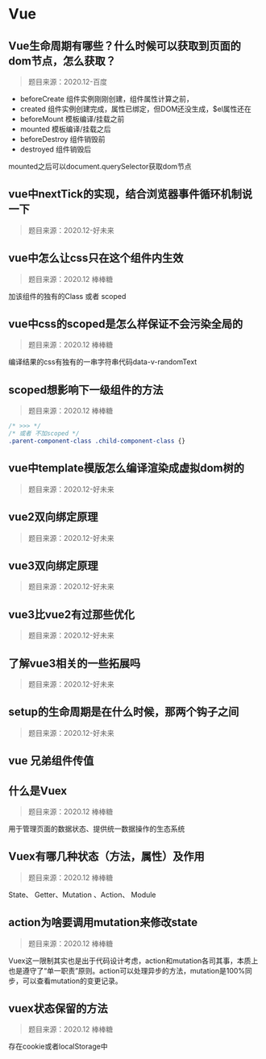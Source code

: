 # Vue

## Vue生命周期有哪些？什么时候可以获取到页面的dom节点，怎么获取？

> 题目来源：2020.12-百度

- beforeCreate 组件实例刚刚创建，组件属性计算之前，
- created 组件实例创建完成，属性已绑定，但DOM还没生成，$el属性还在
- beforeMount 模板编译/挂载之前
- mounted 模板编译/挂载之后
- beforeDestroy 组件销毁前
- destroyed 组件销毁后

mounted之后可以document.querySelector获取dom节点

## vue中nextTick的实现，结合浏览器事件循环机制说一下

> 题目来源：2020.12-好未来

## vue中怎么让css只在这个组件内生效

> 题目来源：2020.12 棒棒糖

加该组件的独有的Class 或者 scoped

## vue中css的scoped是怎么样保证不会污染全局的

> 题目来源：2020.12 棒棒糖

编译结果的css有独有的一串字符串代码data-v-randomText

## scoped想影响下一级组件的方法

> 题目来源：2020.12 棒棒糖

```css
/* >>> */
/* 或者 不加scoped */
.parent-component-class .child-component-class {}
```

## vue中template模版怎么编译渲染成虚拟dom树的

> 题目来源：2020.12-好未来

## vue2双向绑定原理

> 题目来源：2020.12-好未来

## vue3双向绑定原理

> 题目来源：2020.12-好未来

## vue3比vue2有过那些优化

> 题目来源：2020.12-好未来

## 了解vue3相关的一些拓展吗

> 题目来源：2020.12-好未来

## setup的生命周期是在什么时候，那两个钩子之间

> 题目来源：2020.12-好未来

## vue 兄弟组件传值

## 什么是Vuex

> 题目来源：2020.12 棒棒糖

用于管理页面的数据状态、提供统一数据操作的生态系统

## Vuex有哪几种状态（方法，属性）及作用

> 题目来源：2020.12 棒棒糖

State、 Getter、Mutation 、Action、 Module

## action为啥要调用mutation来修改state

> 题目来源：2020.12 棒棒糖

Vuex这一限制其实也是出于代码设计考虑，action和mutation各司其事，本质上也是遵守了“单一职责”原则。action可以处理异步的方法，mutation是100%同步，可以查看mutation的变更记录。

## vuex状态保留的方法

> 题目来源：2020.12 棒棒糖

存在cookie或者localStorage中
